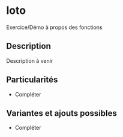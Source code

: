 # loto

Exercice/Démo à propos des fonctions

## Description

Description à venir

## Particularités

- Compléter

## Variantes et ajouts possibles

- Compléter

